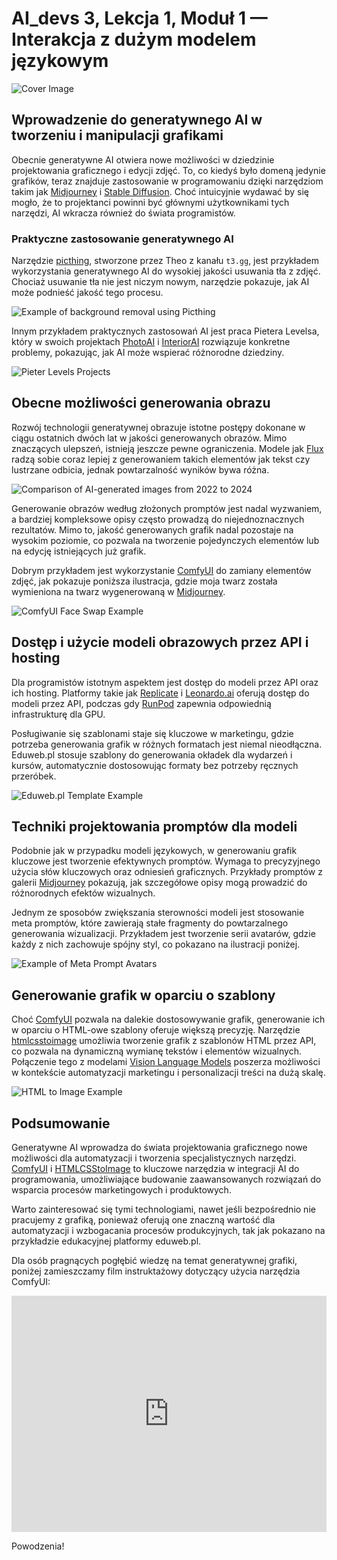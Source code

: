 # AI_devs 3, Lekcja 1, Moduł 1 — Interakcja z dużym modelem językowym

![Cover Image](https://cloud.overment.com/S02E03-1731372201.png)

## Wprowadzenie do generatywnego AI w tworzeniu i manipulacji grafikami

Obecnie generatywne AI otwiera nowe możliwości w dziedzinie projektowania graficznego i edycji zdjęć. To, co kiedyś było domeną jedynie grafików, teraz znajduje zastosowanie w programowaniu dzięki narzędziom takim jak [Midjourney](tools/Midjourney.md) i [Stable Diffusion](glossary/Stable%20Diffusion.md). Choć intuicyjnie wydawać by się mogło, że to projektanci powinni być głównymi użytkownikami tych narzędzi, AI wkracza również do świata programistów.

### Praktyczne zastosowanie generatywnego AI

Narzędzie [picthing](https://pic.ping.gg/), stworzone przez Theo z kanału `t3.gg`, jest przykładem wykorzystania generatywnego AI do wysokiej jakości usuwania tła z zdjęć. Chociaż usuwanie tła nie jest niczym nowym, narzędzie pokazuje, jak AI może podnieść jakość tego procesu.

![Example of background removal using Picthing](https://cloud.overment.com/2024-09-26/aidevs3_picthing-a5ce0e6a-b.png)

Innym przykładem praktycznych zastosowań AI jest praca Pietera Levelsa, który w swoich projektach [PhotoAI](https://photoai.com/) i [InteriorAI](https://interiorai.com) rozwiązuje konkretne problemy, pokazując, jak AI może wspierać różnorodne dziedziny.

![Pieter Levels Projects](https://cloud.overment.com/2024-09-26/aidevs3_levelsio-55df5a6e-5.png)

## Obecne możliwości generowania obrazu

Rozwój technologii generatywnej obrazuje istotne postępy dokonane w ciągu ostatnich dwóch lat w jakości generowanych obrazów. Mimo znaczących ulepszeń, istnieją jeszcze pewne ograniczenia. Modele jak [Flux](glossary/Flux.md) radzą sobie coraz lepiej z generowaniem takich elementów jak tekst czy lustrzane odbicia, jednak powtarzalność wyników bywa różna.

![Comparison of AI-generated images from 2022 to 2024](https://cloud.overment.com/2024-09-26/aidevs3_midjourney-79dd9b18-9.png)

Generowanie obrazów według złożonych promptów jest nadal wyzwaniem, a bardziej kompleksowe opisy często prowadzą do niejednoznacznych rezultatów. Mimo to, jakość generowanych grafik nadal pozostaje na wysokim poziomie, co pozwala na tworzenie pojedynczych elementów lub na edycję istniejących już grafik.

Dobrym przykładem jest wykorzystanie [ComfyUI](ComfyUI) do zamiany elementów zdjęć, jak pokazuje poniższa ilustracja, gdzie moja twarz została wymieniona na twarz wygenerowaną w [Midjourney](tools/Midjourney.md).

![ComfyUI Face Swap Example](https://cloud.overment.com/2024-09-26/aidevs3_swap-92e327ca-8.png)

## Dostęp i użycie modeli obrazowych przez API i hosting

Dla programistów istotnym aspektem jest dostęp do modeli przez API oraz ich hosting. Platformy takie jak [Replicate](tools/Replicate.md) i [Leonardo.ai](https://leonardo.ai/) oferują dostęp do modeli przez API, podczas gdy [RunPod](https://blog.runpod.io/how-to-get-stable-diffusion-set-up-with-comfyui-on-runpod/) zapewnia odpowiednią infrastrukturę dla GPU.

Posługiwanie się szablonami staje się kluczowe w marketingu, gdzie potrzeba generowania grafik w różnych formatach jest niemal nieodłączna. Eduweb.pl stosuje szablony do generowania okładek dla wydarzeń i kursów, automatycznie dostosowując formaty bez potrzeby ręcznych przeróbek.

![Eduweb.pl Template Example](https://cloud.overment.com/2024-09-26/aidevs3_eduweb-b678b9a8-5.png)

## Techniki projektowania promptów dla modeli

Podobnie jak w przypadku modeli językowych, w generowaniu grafik kluczowe jest tworzenie efektywnych promptów. Wymaga to precyzyjnego użycia słów kluczowych oraz odniesień graficznych. Przykłady promptów z galerii [Midjourney](tools/Midjourney.md) pokazują, jak szczegółowe opisy mogą prowadzić do różnorodnych efektów wizualnych.

Jednym ze sposobów zwiększania sterowności modeli jest stosowanie meta promptów, które zawierają stałe fragmenty do powtarzalnego generowania wizualizacji. Przykładem jest tworzenie serii avatarów, gdzie każdy z nich zachowuje spójny styl, co pokazano na ilustracji poniżej.

![Example of Meta Prompt Avatars](https://cloud.overment.com/2024-09-27/aidevs3_smoke-2656d5ad-6.png)

## Generowanie grafik w oparciu o szablony

Choć [ComfyUI](ComfyUI) pozwala na dalekie dostosowywanie grafik, generowanie ich w oparciu o HTML-owe szablony oferuje większą precyzję. Narzędzie [htmlcsstoimage](https://htmlcsstoimage.com) umożliwia tworzenie grafik z szablonów HTML przez API, co pozwala na dynamiczną wymianę tekstów i elementów wizualnych. Połączenie tego z modelami [Vision Language Models](glossary/Vision%20Language%Models.md) poszerza możliwości w kontekście automatyzacji marketingu i personalizacji treści na dużą skalę.

![HTML to Image Example](https://cloud.overment.com/2024-09-27/aidevs3_htmlcsstoimage-c6f590af-a.png)

## Podsumowanie

Generatywne AI wprowadza do świata projektowania graficznego nowe możliwości dla automatyzacji i tworzenia specjalistycznych narzędzi. [ComfyUI](ComfyUI) i [HTMLCSStoImage](https://htmlcsstoimage.com) to kluczowe narzędzia w integracji AI do programowania, umożliwiające budowanie zaawansowanych rozwiązań do wsparcia procesów marketingowych i produktowych.

Warto zainteresować się tymi technologiami, nawet jeśli bezpośrednio nie pracujemy z grafiką, ponieważ oferują one znaczną wartość dla automatyzacji i wzbogacania procesów produkcyjnych, tak jak pokazano na przykładzie edukacyjnej platformy eduweb.pl.

Dla osób pragnących pogłębić wiedzę na temat generatywnej grafiki, poniżej zamieszczamy film instruktażowy dotyczący użycia narzędzia ComfyUI:

<div style="padding:75% 0 0 0;position:relative;"><iframe src="https://player.vimeo.com/video/1029104946?badge=0&amp;autopause=0&amp;player_id=0&amp;app_id=58479" frameborder="0" allow="autoplay; fullscreen; picture-in-picture; clipboard-write" style="position:absolute;top:0;left:0;width:100%;height:100%;" title="02_03_comfy"></iframe></div><script src="https://player.vimeo.com/api/player.js"></script>

Powodzenia!